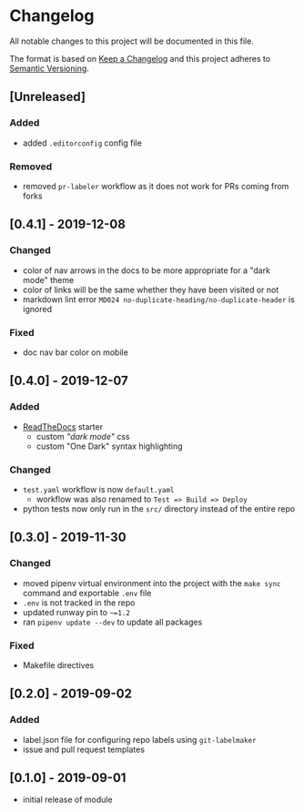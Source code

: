 # Changelog

All notable changes to this project will be documented in this file.

The format is based on [Keep a Changelog](http://keepachangelog.com/en/1.0.0/)
and this project adheres to [Semantic Versioning](http://semver.org/spec/v2.0.0.html).

## [Unreleased]

### Added

- added `.editorconfig` config file

### Removed

- removed `pr-labeler` workflow as it does not work for PRs coming from forks

## [0.4.1] - 2019-12-08

### Changed

- color of nav arrows in the docs to be more appropriate for a "dark mode" theme
- color of links will be the same whether they have been visited or not
- markdown lint error `MD024 no-duplicate-heading/no-duplicate-header` is ignored

### Fixed

- doc nav bar color on mobile

## [0.4.0] - 2019-12-07

### Added

- [ReadTheDocs](https://readthedocs.org) starter
  - custom _"dark mode"_ css
  - custom "One Dark" syntax highlighting

### Changed

- `test.yaml` workflow is now `default.yaml`
  - workflow was also renamed to `Test => Build => Deploy`
- python tests now only run in the `src/` directory instead of the entire repo

## [0.3.0] - 2019-11-30

### Changed

- moved pipenv virtual environment into the project with the `make sync` command and exportable `.env` file
- `.env` is not tracked in the repo
- updated runway pin to `~=1.2`
- ran `pipenv update --dev` to update all packages

### Fixed

- Makefile directives

## [0.2.0] - 2019-09-02

### Added

- label.json file for configuring repo labels using `git-labelmaker`
- issue and pull request templates

## [0.1.0] - 2019-09-01

- initial release of module
